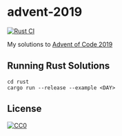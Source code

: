 # advent-2019

[![Rust CI](https://github.com/jreyes33/advent-2019/workflows/Rust/badge.svg)](https://github.com/jreyes33/advent-2019/actions?query=workflow%3ARust)

My solutions to [Advent of Code 2019](https://adventofcode.com/2019)

## Running Rust Solutions

```
cd rust
cargo run --release --example <DAY>
```

## License
[![CC0](https://mirrors.creativecommons.org/presskit/buttons/88x31/svg/cc-zero.svg)](https://creativecommons.org/publicdomain/zero/1.0/)
